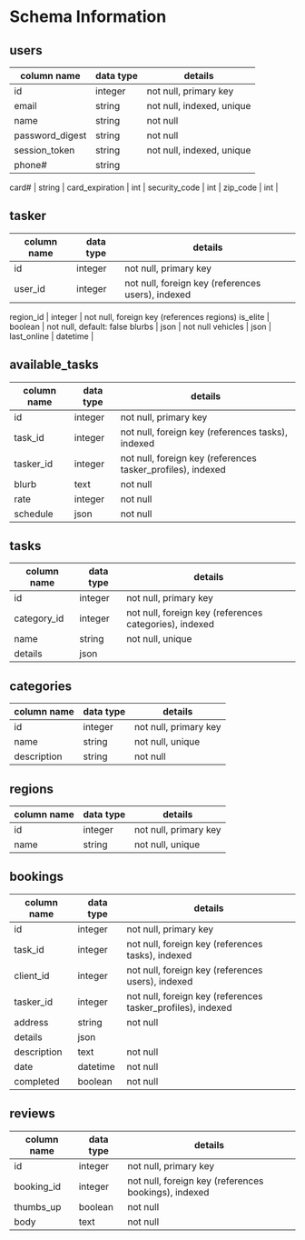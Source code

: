 # Schema Information

## users
column name     | data type | details
----------------|-----------|-----------------------
id              | integer   | not null, primary key
email           | string    | not null, indexed, unique
name            | string    | not null
password_digest | string    | not null
session_token   | string    | not null, indexed, unique
phone#          | string    |
<!-- move to own table? -->
card#           | string    |
card_expiration | int       |
security_code   | int       |
zip_code        | int       |

## tasker
column name     | data type | details
----------------|-----------|-----------------------
id              | integer   | not null, primary key
user_id         | integer   | not null, foreign key (references users), indexed
<!-- TODO: add regions -->
region_id       | integer   | not null, foreign key (references regions)
is_elite        | boolean   | not null, default: false
blurbs          | json      | not null
vehicles        | json      |
last_online     | datetime  |

## available_tasks
column name | data type | details
------------|-----------|-----------------------
id          | integer   | not null, primary key
task_id     | integer   | not null, foreign key (references tasks), indexed
tasker_id   | integer   | not null, foreign key (references tasker_profiles), indexed
blurb       | text      | not null
rate        | integer   | not null
schedule    | json      | not null

## tasks
column name | data type | details
------------|-----------|-----------------------
id          | integer   | not null, primary key
category_id | integer   | not null, foreign key (references categories), indexed
name        | string    | not null, unique
details     | json      |

## categories
column name | data type | details
------------|-----------|-----------------------
id          | integer   | not null, primary key
name        | string    | not null, unique
description | string    | not null

## regions
column name | data type | details
------------|-----------|-----------------------
id          | integer   | not null, primary key
name        | string    | not null, unique


## bookings
column name | data type | details
------------|-----------|-----------------------
id          | integer   | not null, primary key
task_id     | integer   | not null, foreign key (references tasks), indexed
client_id   | integer   | not null, foreign key (references users), indexed
tasker_id   | integer   | not null, foreign key (references tasker_profiles), indexed
address     | string    | not null
details     | json      |
description | text      | not null
date        | datetime  | not null
completed   | boolean   | not null

## reviews
column name | data type | details
------------|-----------|-----------------------
id          | integer   | not null, primary key
booking_id  | integer   | not null, foreign key (references bookings), indexed
thumbs_up   | boolean   | not null
body        | text      | not null
